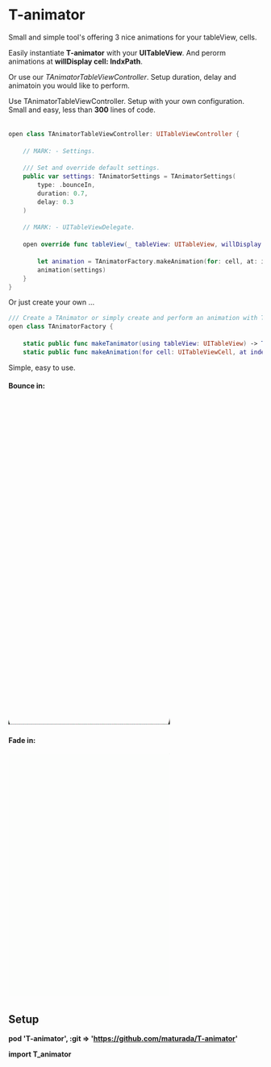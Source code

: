 # T-animator

Small and simple tool's offering 3 nice animations for your tableView, cells.

Easily instantiate **T-animator** with your **UITableView**.
And perorm animations at **willDisplay cell: IndxPath**.

Or use our *TAnimatorTableViewController*.
Setup duration, delay and animatoin you would like to perform.

Use TAnimatorTableViewController.
Setup with your own configuration.
Small and easy, less than **300** lines of code.
```Swift

open class TAnimatorTableViewController: UITableViewController {
    
    // MARK: - Settings.
    
    /// Set and override default settings.
    public var settings: TAnimatorSettings = TAnimatorSettings(
        type: .bounceIn,
        duration: 0.7,
        delay: 0.3
    )
    
    // MARK: - UITableViewDelegate.
    
    open override func tableView(_ tableView: UITableView, willDisplay cell: UITableViewCell, forRowAt indexPath: IndexPath) {
        
        let animation = TAnimatorFactory.makeAnimation(for: cell, at: indexPath, in: tableView)
        animation(settings)
    }
}
```

Or just create your own ...
```Swift
/// Create a TAnimator or simply create and perform an animation with TAnimatorSettings configuration.
open class TAnimatorFactory {
    
    static public func makeTanimator(using tableView: UITableView) -> TAnimator
    static public func makeAnimation(for cell: UITableViewCell, at indexPath: IndexPath, in tableView: UITableView) -> ((TAnimatorSettings) -> Void) 
```

Simple, easy to use.

#### Bounce in:

!["Bounce in animation"](bounceIn.gif)

#### Fade in:

!["Fade in animation"](fadeIn.gif)


## Setup

**pod 'T-animator', :git => 'https://github.com/maturada/T-animator'**

**import T_animator**

